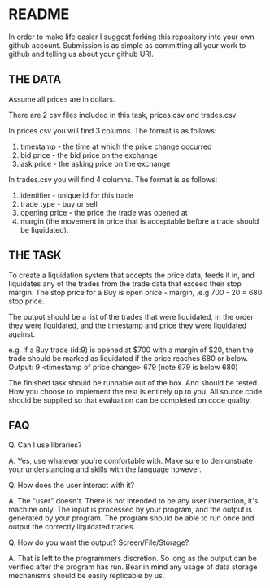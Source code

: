README
======

In order to make life easier I suggest forking this repository into your own github account.
Submission is as simple as committing all your work to github and telling us about your github URI.

THE DATA
--------
Assume all prices are in dollars.

There are 2 csv files included in this task, prices.csv and trades.csv

In prices.csv you will find 3 columns. The format is as follows:

1. timestamp - the time at which the price change occurred
2. bid price - the bid price on the exchange
3. ask price - the asking price on the exchange

In trades.csv you will find 4 columns. The format is as follows:

1. identifier - unique id for this trade
2. trade type - buy or sell
3. opening price - the price the trade was opened at
4. margin (the movement in price that is acceptable before a trade should be liquidated).


THE TASK
--------

To create a liquidation system that accepts the price data, feeds it in, and liquidates any of the trades from the trade data that exceed their stop margin. The stop price for a Buy is open price - margin, .e.g 700 - 20 = 680 stop price.

The output should be a list of the trades that were liquidated, in the order they were liquidated, and the timestamp and price they were liquidated against.
  
e.g.
If a Buy trade (id:9) is opened at $700 with a margin of $20,
then the trade should be marked as liquidated if the price
reaches 680 or below.
Output:
9 &lt;timestamp of price change&gt; 679 (note 679 is below 680)

The finished task should be runnable out of the box. And should be tested. How you choose to implement the rest is entirely up to you. All source code should be supplied so that evaluation can be completed on code quality.


FAQ
---

Q. Can I use libraries?

A. Yes, use whatever you're comfortable with. Make sure to demonstrate your understanding and skills with the language however.

Q. How does the user interact with it?

A. The "user" doesn't. There is not intended to be any user interaction, it's machine only. The input is processed by your program, and the output is generated by your program. The program should be able to run once and output the correctly liquidated trades.

Q. How do you want the output? Screen/File/Storage?

A. That is left to the programmers discretion. So long as the output can be verified after the program has run. Bear in mind any usage of data storage mechanisms should be easily replicable by us.
